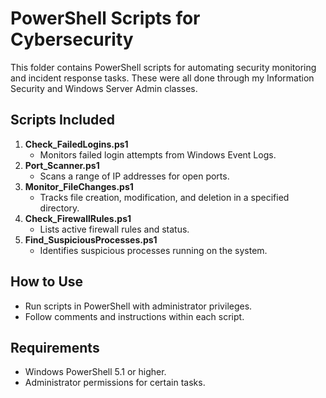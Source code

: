 # PowerShell Scripts for Cybersecurity  

This folder contains PowerShell scripts for automating security monitoring and incident response tasks. 
These were all done through my Information Security and Windows Server Admin classes.

## Scripts Included  
1. **Check_FailedLogins.ps1**  
   - Monitors failed login attempts from Windows Event Logs.  
2. **Port_Scanner.ps1**  
   - Scans a range of IP addresses for open ports.  
3. **Monitor_FileChanges.ps1**  
   - Tracks file creation, modification, and deletion in a specified directory.  
4. **Check_FirewallRules.ps1**  
   - Lists active firewall rules and status.  
5. **Find_SuspiciousProcesses.ps1**  
   - Identifies suspicious processes running on the system.  

## How to Use  
- Run scripts in PowerShell with administrator privileges.  
- Follow comments and instructions within each script.  

## Requirements  
- Windows PowerShell 5.1 or higher.  
- Administrator permissions for certain tasks.  

